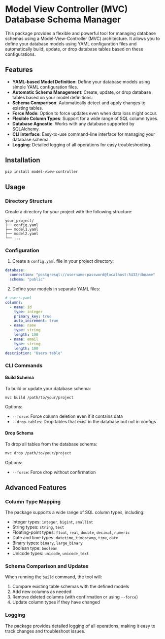 # Model View Controller (MVC) Database Schema Manager

This package provides a flexible and powerful tool for managing database schemas using a Model-View-Controller (MVC)
architecture. It allows you to define your database models using YAML configuration files and automatically build,
update, or drop database tables based on these configurations.

## Features

- **YAML-based Model Definition**: Define your database models using simple YAML configuration files.
- **Automatic Schema Management**: Create, update, or drop database tables based on your model definitions.
- **Schema Comparison**: Automatically detect and apply changes to existing tables.
- **Force Mode**: Option to force updates even when data loss might occur.
- **Flexible Column Types**: Support for a wide range of SQL column types.
- **Database Agnostic**: Works with any database supported by SQLAlchemy.
- **CLI Interface**: Easy-to-use command-line interface for managing your database schema.
- **Logging**: Detailed logging of all operations for easy troubleshooting.

## Installation

```bash
pip install model-view-controller
```

## Usage

### Directory Structure

Create a directory for your project with the following structure:

```
your_project/
├── config.yaml
├── model1.yaml
├── model2.yaml
└── ...
```

### Configuration

1. Create a `config.yaml` file in your project directory:

```yaml
database:
  connection: "postgresql://username:password@localhost:5432/dbname"
  schema: "public"
```

2. Define your models in separate YAML files:

```yaml
# users.yaml
columns:
  - name: id
    type: integer
    primary_key: true
    auto_increment: true
  - name: name
    type: string
    length: 100
  - name: email
    type: string
    length: 100
description: "Users table"
```

### CLI Commands

#### Build Schema

To build or update your database schema:

```bash
mvc build /path/to/your/project
```

Options:

- `--force`: Force column deletion even if it contains data
- `--drop-tables`: Drop tables that exist in the database but not in configs

#### Drop Schema

To drop all tables from the database schema:

```bash
mvc drop /path/to/your/project
```

Options:

- `--force`: Force drop without confirmation

## Advanced Features

### Column Type Mapping

The package supports a wide range of SQL column types, including:

- Integer types: `integer`, `bigint`, `smallint`
- String types: `string`, `text`
- Floating-point types: `float`, `real`, `double`, `decimal`, `numeric`
- Date and time types: `datetime`, `timestamp`, `time`, `date`
- Binary types: `binary`, `large_binary`
- Boolean type: `boolean`
- Unicode types: `unicode`, `unicode_text`

### Schema Comparison and Updates

When running the `build` command, the tool will:

1. Compare existing table schemas with the defined models
2. Add new columns as needed
3. Remove deleted columns (with confirmation or using `--force`)
4. Update column types if they have changed

### Logging

The package provides detailed logging of all operations, making it easy to track changes and troubleshoot issues.

